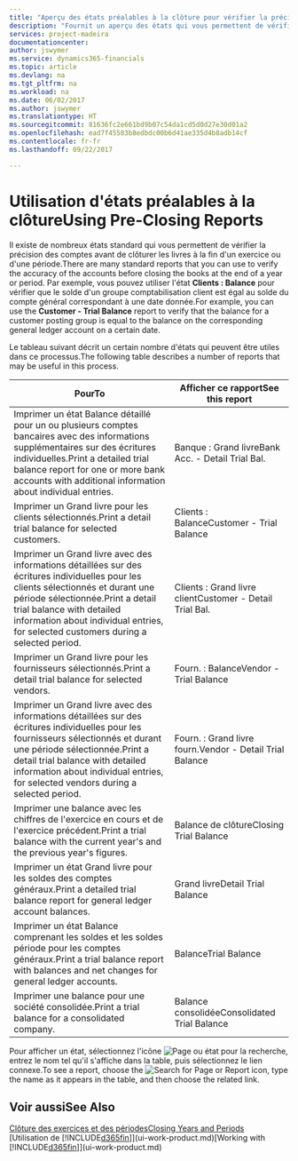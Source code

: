```yaml
---
title: "Aperçu des états préalables à la clôture pour vérifier la précision de compte | Microsoft Docs"
description: "Fournit un aperçu des états qui vous permettent de vérifier la précision des comptes avant de clôturer les livres à la fin d'un exercice ou d'une période."
services: project-madeira
documentationcenter: 
author: jswymer
ms.service: dynamics365-financials
ms.topic: article
ms.devlang: na
ms.tgt_pltfrm: na
ms.workload: na
ms.date: 06/02/2017
ms.author: jswymer
ms.translationtype: HT
ms.sourcegitcommit: 81636fc2e661bd9b07c54da1cd5d0d27e30d01a2
ms.openlocfilehash: ead7f45583b8edbdc00b6d41ae335d4b8adb14cf
ms.contentlocale: fr-fr
ms.lasthandoff: 09/22/2017

---
```

# <a name="using-pre-closing-reports"></a><span data-ttu-id="0d5c1-103">Utilisation d'états préalables à la clôture</span><span class="sxs-lookup"><span data-stu-id="0d5c1-103">Using Pre-Closing Reports</span></span>
<span data-ttu-id="0d5c1-104">Il existe de nombreux états standard qui vous permettent de vérifier la précision des comptes avant de clôturer les livres à la fin d'un exercice ou d'une période.</span><span class="sxs-lookup"><span data-stu-id="0d5c1-104">There are many standard reports that you can use to verify the accuracy of the accounts before closing the books at the end of a year or period.</span></span> <span data-ttu-id="0d5c1-105">Par exemple, vous pouvez utiliser l'état **Clients : Balance** pour vérifier que le solde d'un groupe comptabilisation client est égal au solde du compte général correspondant à une date donnée.</span><span class="sxs-lookup"><span data-stu-id="0d5c1-105">For example, you can use the **Customer - Trial Balance** report to verify that the balance for a customer posting group is equal to the balance on the corresponding general ledger account on a certain date.</span></span>

<span data-ttu-id="0d5c1-106">Le tableau suivant décrit un certain nombre d'états qui peuvent être utiles dans ce processus.</span><span class="sxs-lookup"><span data-stu-id="0d5c1-106">The following table describes a number of reports that may be useful in this process.</span></span>

| <span data-ttu-id="0d5c1-107">Pour</span><span class="sxs-lookup"><span data-stu-id="0d5c1-107">To</span></span> | <span data-ttu-id="0d5c1-108">Afficher ce rapport</span><span class="sxs-lookup"><span data-stu-id="0d5c1-108">See this report</span></span> |
| --- | --- |
| <span data-ttu-id="0d5c1-109">Imprimer un état Balance détaillé pour un ou plusieurs comptes bancaires avec des informations supplémentaires sur des écritures individuelles.</span><span class="sxs-lookup"><span data-stu-id="0d5c1-109">Print a detailed trial balance report for one or more bank accounts with additional information about individual entries.</span></span> |<span data-ttu-id="0d5c1-110">Banque : Grand livre</span><span class="sxs-lookup"><span data-stu-id="0d5c1-110">Bank Acc. - Detail Trial Bal.</span></span> |
| <span data-ttu-id="0d5c1-111">Imprimer un Grand livre pour les clients sélectionnés.</span><span class="sxs-lookup"><span data-stu-id="0d5c1-111">Print a detail trial balance for selected customers.</span></span> |<span data-ttu-id="0d5c1-112">Clients : Balance</span><span class="sxs-lookup"><span data-stu-id="0d5c1-112">Customer - Trial Balance</span></span> |
| <span data-ttu-id="0d5c1-113">Imprimer un Grand livre avec des informations détaillées sur des écritures individuelles pour les clients sélectionnés et durant une période sélectionnée.</span><span class="sxs-lookup"><span data-stu-id="0d5c1-113">Print a detail trial balance with detailed information about individual entries, for selected customers during a selected period.</span></span> |<span data-ttu-id="0d5c1-114">Clients : Grand livre client</span><span class="sxs-lookup"><span data-stu-id="0d5c1-114">Customer - Detail Trial Bal.</span></span> |
| <span data-ttu-id="0d5c1-115">Imprimer un Grand livre pour les fournisseurs sélectionnés.</span><span class="sxs-lookup"><span data-stu-id="0d5c1-115">Print a detail trial balance for selected vendors.</span></span> |<span data-ttu-id="0d5c1-116">Fourn. : Balance</span><span class="sxs-lookup"><span data-stu-id="0d5c1-116">Vendor - Trial Balance</span></span> |
| <span data-ttu-id="0d5c1-117">Imprimer un Grand livre avec des informations détaillées sur des écritures individuelles pour les fournisseurs sélectionnés et durant une période sélectionnée.</span><span class="sxs-lookup"><span data-stu-id="0d5c1-117">Print a detail trial balance with detailed information about individual entries, for selected vendors during a selected period.</span></span> |<span data-ttu-id="0d5c1-118">Fourn. : Grand livre fourn.</span><span class="sxs-lookup"><span data-stu-id="0d5c1-118">Vendor - Detail Trial Balance</span></span> |
| <span data-ttu-id="0d5c1-119">Imprimer une balance avec les chiffres de l'exercice en cours et de l'exercice précédent.</span><span class="sxs-lookup"><span data-stu-id="0d5c1-119">Print a trial balance with the current year's and the previous year's figures.</span></span> |<span data-ttu-id="0d5c1-120">Balance de clôture</span><span class="sxs-lookup"><span data-stu-id="0d5c1-120">Closing Trial Balance</span></span> |
| <span data-ttu-id="0d5c1-121">Imprimer un état Grand livre pour les soldes des comptes généraux.</span><span class="sxs-lookup"><span data-stu-id="0d5c1-121">Print a detailed trial balance report for general ledger account balances.</span></span> |<span data-ttu-id="0d5c1-122">Grand livre</span><span class="sxs-lookup"><span data-stu-id="0d5c1-122">Detail Trial Balance</span></span> |
| <span data-ttu-id="0d5c1-123">Imprimer un état Balance comprenant les soldes et les soldes période pour les comptes généraux.</span><span class="sxs-lookup"><span data-stu-id="0d5c1-123">Print a trial balance report with balances and net changes for general ledger accounts.</span></span> |<span data-ttu-id="0d5c1-124">Balance</span><span class="sxs-lookup"><span data-stu-id="0d5c1-124">Trial Balance</span></span> |
| <span data-ttu-id="0d5c1-125">Imprimer une balance pour une société consolidée.</span><span class="sxs-lookup"><span data-stu-id="0d5c1-125">Print a trial balance for a consolidated company.</span></span> |<span data-ttu-id="0d5c1-126">Balance consolidée</span><span class="sxs-lookup"><span data-stu-id="0d5c1-126">Consolidated Trial Balance</span></span> |

<span data-ttu-id="0d5c1-127">Pour afficher un état, sélectionnez l'icône ![Page ou état pour la recherche](media/ui-search/search_small.png "Page ou état pour la recherche"), entrez le nom tel qu'il s'affiche dans la table, puis sélectionnez le lien connexe.</span><span class="sxs-lookup"><span data-stu-id="0d5c1-127">To see a report, choose the ![Search for Page or Report](media/ui-search/search_small.png "Search for Page or Report icon") icon, type the name as it appears in the table, and then choose the related link.</span></span>

## <a name="see-also"></a><span data-ttu-id="0d5c1-128">Voir aussi</span><span class="sxs-lookup"><span data-stu-id="0d5c1-128">See Also</span></span>
[<span data-ttu-id="0d5c1-129">Clôture des exercices et des périodes</span><span class="sxs-lookup"><span data-stu-id="0d5c1-129">Closing Years and Periods</span></span>](year-close-years-periods.md)  
<span data-ttu-id="0d5c1-130">[Utilisation de [!INCLUDE[d365fin](includes/d365fin_md.md)]](ui-work-product.md)</span><span class="sxs-lookup"><span data-stu-id="0d5c1-130">[Working with [!INCLUDE[d365fin](includes/d365fin_md.md)]](ui-work-product.md)</span></span>


